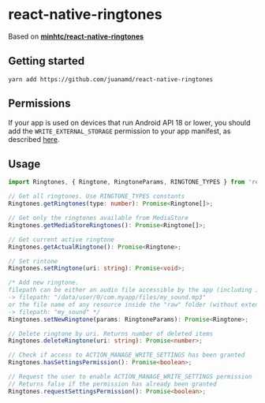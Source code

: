 # react-native-ringtones
Based on **[minhtc/react-native-ringtones](https://github.com/minhtc/react-native-ringtones)**

## Getting started

    yarn add https://github.com/juanamd/react-native-ringtones

## Permissions
If your app is used on devices that run Android API 18 or lower, you should add the `WRITE_EXTERNAL_STORAGE` permission to your app manifest, as described [here](https://developer.android.com/training/data-storage).

## Usage

```typescript
import Ringtones, { Ringtone, RingtoneParams, RINGTONE_TYPES } from 'react-native-ringtones';

// Get all ringtones. Use RINGTONE_TYPES constants
Ringtones.getRingtones(type: number): Promise<Ringtone[]>;

// Get only the ringtones available from MediaStore
Ringtones.getMediaStoreRingtones(): Promise<Ringtone[]>;

// Get current active ringtone
Ringtones.getActualRingtone(): Promise<Ringtone>;

// Set rintone
Ringtones.setRingtone(uri: string): Promise<void>;

/* Add new ringtone.
filepath can be either an audio file accessible by the app (including internal storage)
-> filepath: "/data/user/0/com.myapp/files/my_sound.mp3"
or the file name of any resource inside the "raw" folder (without extension)
-> filepath: "my_sound" */
Ringtones.setNewRingtone(params: RingtoneParams): Promise<Ringtone>;

// Delete ringtone by uri. Returns number of deleted items
Ringtones.deleteRingtone(uri: string): Promise<number>;

// Check if access to ACTION_MANAGE_WRITE_SETTINGS has been granted
Ringtones.hasSettingsPermission(): Promise<boolean>;

// Request the user to enable ACTION_MANAGE_WRITE_SETTINGS permission
// Returns false if the permission has already been granted
Ringtones.requestSettingsPermission(): Promise<boolean>;
```
